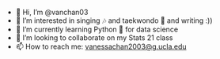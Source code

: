 - 👋 Hi, I’m @vanchan03
- 👀 I’m interested in singing 🎶 and taekwondo 🥋 and writing :))
- 🌱 I’m currently learning Python 🐍 for data science
- 💞️ I’m looking to collaborate on my Stats 21 class
- 📫 How to reach me: vanessachan2003@g.ucla.edu

<!---
vanchan03/vanchan03 is a ✨ special ✨ repository because its `README.md` (this file) appears on your GitHub profile.
You can click the Preview link to take a look at your changes.
--->
